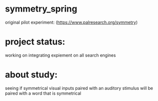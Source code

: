 # symmetry_spring
original pilot experiment: (https://www.palresearch.org/symmetry)

# project status:
working on integrating expiement on all search engines

# about study:
seeing if symmetrical visual inputs paired with an auditory stimulus will be paired with a word that is symmetrical